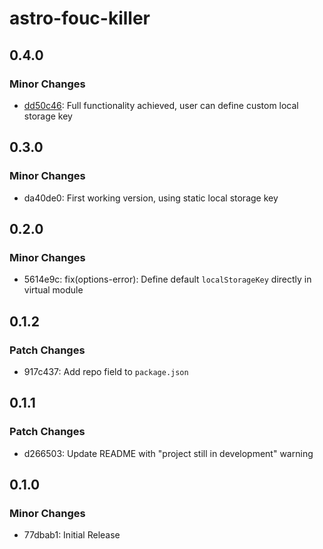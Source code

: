 # astro-fouc-killer

## 0.4.0

### Minor Changes

- [dd50c46](https://github.com/AVGVSTVS96/astro-fouc-killer/commit/dd50c4652a58d4ed5751d76cfbd1b5cd9334fb4c): Full functionality achieved, user can define custom local storage key

## 0.3.0

### Minor Changes

- da40de0: First working version, using static local storage key

## 0.2.0

### Minor Changes

- 5614e9c: fix(options-error): Define default `localStorageKey` directly in virtual module

## 0.1.2

### Patch Changes

- 917c437: Add repo field to `package.json`

## 0.1.1

### Patch Changes

- d266503: Update README with "project still in development" warning

## 0.1.0

### Minor Changes

- 77dbab1: Initial Release
